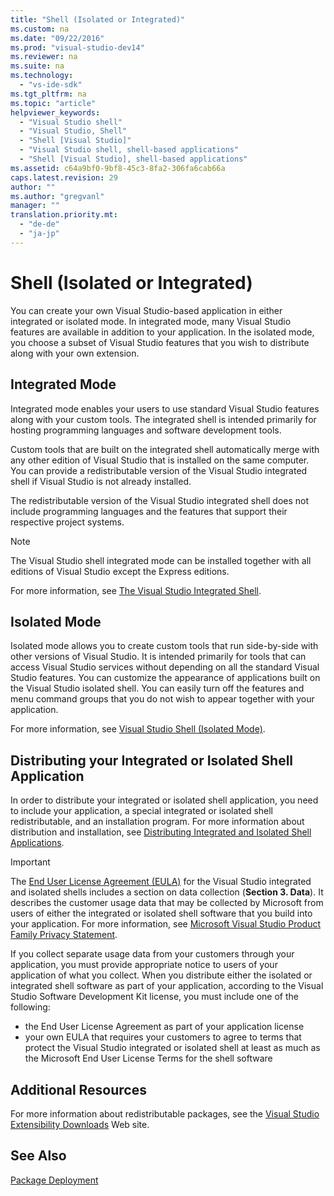 ```yaml
---
title: "Shell (Isolated or Integrated)"
ms.custom: na
ms.date: "09/22/2016"
ms.prod: "visual-studio-dev14"
ms.reviewer: na
ms.suite: na
ms.technology: 
  - "vs-ide-sdk"
ms.tgt_pltfrm: na
ms.topic: "article"
helpviewer_keywords: 
  - "Visual Studio shell"
  - "Visual Studio, Shell"
  - "Shell [Visual Studio]"
  - "Visual Studio shell, shell-based applications"
  - "Shell [Visual Studio], shell-based applications"
ms.assetid: c64a9bf0-9bf8-45c3-8fa2-306fa6cab66a
caps.latest.revision: 29
author: ""
ms.author: "gregvanl"
manager: ""
translation.priority.mt: 
  - "de-de"
  - "ja-jp"
---
```

# Shell (Isolated or Integrated)
You can create your own Visual Studio-based application in either integrated or isolated mode. In integrated mode, many Visual Studio features are available in addition to your application. In the isolated mode, you choose a subset of Visual Studio features that you wish to distribute along with your own extension.  
  
## Integrated Mode  
 Integrated mode enables your users to use standard Visual Studio features along with your custom tools. The integrated shell is intended primarily for hosting programming languages and software development tools.  
  
 Custom tools that are built on the integrated shell automatically merge with any other edition of Visual Studio that is installed on the same computer. You can provide a redistributable version of the Visual Studio integrated shell if Visual Studio is not already installed.  
  
 The redistributable version of the Visual Studio integrated shell does not include programming languages and the features that support their respective project systems.  
  
> [!NOTE]
>  The Visual Studio shell integrated mode can be installed together with all editions of Visual Studio except the Express editions.  
  
 For more information, see [The Visual Studio Integrated Shell](../vs140/visual-studio-shell--integrated-.md).  
  
## Isolated Mode  
 Isolated mode allows you to create custom tools that run side-by-side with other versions of Visual Studio. It is intended primarily for tools that can access Visual Studio services without depending on all the standard Visual Studio features. You can customize the appearance of applications built on the Visual Studio isolated shell. You can easily turn off the features and menu command groups that you do not wish to appear together with your application.  
  
 For more information, see [Visual Studio Shell (Isolated Mode)](../vs140/visual-studio-isolated-shell.md).  
  
## Distributing your Integrated or Isolated Shell Application  
 In order to distribute your integrated or isolated shell application, you need to include your application, a special integrated or isolated shell redistributable, and an installation program. For more information about distribution and installation, see [Distributing Integrated and Isolated Shell Applications](../vs140/distributing-isolated-shell-applications.md).  
  
> [!IMPORTANT]
>  The [End User License Agreement (EULA)](https://www.visualstudio.com/en-us/support/legal/mt171552) for the Visual Studio integrated and isolated shells includes a section on data collection (**Section 3. Data**).  It describes the customer usage data that may be collected by Microsoft from users of either the integrated or isolated shell software that you build into your application. For more information, see [Microsoft Visual Studio Product Family Privacy Statement](https://www.visualstudio.com/en-us/dn948229).  
>   
>  If you collect separate usage data from your customers through your application, you must provide appropriate notice to users of your application of what you collect.  When you distribute either the isolated or integrated shell software as part of your application, according to the Visual Studio Software Development Kit license, you must include one of the following:  
>   
>  -   the End User License Agreement as part of your application license  
> -   your own EULA that requires your customers to agree to terms that protect the Visual Studio integrated or isolated shell at least as much as the Microsoft End User License Terms for the shell software  
  
## Additional Resources  
 For more information about redistributable packages, see the [Visual Studio Extensibility Downloads](http://go.microsoft.com/fwlink/?LinkID=119298) Web site.  
  
## See Also  
 [Package Deployment](../vs140/shipping-visual-studio-extensions.md)